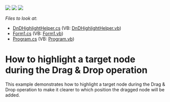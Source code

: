 <!-- default badges list -->
![](https://img.shields.io/endpoint?url=https://codecentral.devexpress.com/api/v1/VersionRange/128637643/11.2.5%2B)
[![](https://img.shields.io/badge/Open_in_DevExpress_Support_Center-FF7200?style=flat-square&logo=DevExpress&logoColor=white)](https://supportcenter.devexpress.com/ticket/details/E2074)
[![](https://img.shields.io/badge/📖_How_to_use_DevExpress_Examples-e9f6fc?style=flat-square)](https://docs.devexpress.com/GeneralInformation/403183)
<!-- default badges end -->
<!-- default file list -->
*Files to look at*:

* [DnDHighlightHelper.cs](./CS/WindowsApplication1/DnDHighlightHelper.cs) (VB: [DnDHighlightHelper.vb](./VB/WindowsApplication1/DnDHighlightHelper.vb))
* [Form1.cs](./CS/WindowsApplication1/Form1.cs) (VB: [Form1.vb](./VB/WindowsApplication1/Form1.vb))
* [Program.cs](./CS/WindowsApplication1/Program.cs) (VB: [Program.vb](./VB/WindowsApplication1/Program.vb))
<!-- default file list end -->
# How to highlight a target node during the Drag & Drop operation


<p>This example demonstrates how to highlight a target node during the Drag & Drop operation to make it clearer to which position the dragged node will be added.</p>

<br/>


